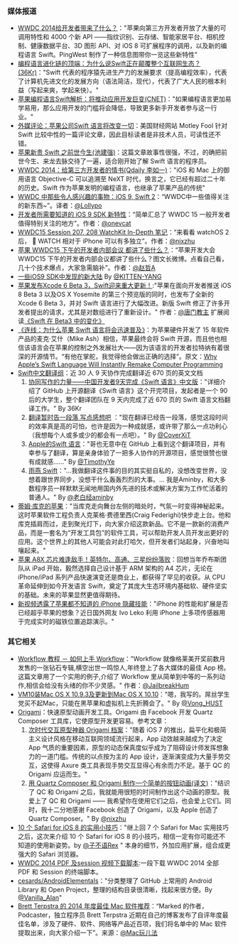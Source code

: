 ### 媒体报道
* [WWDC 2014给开发者带来了什么？](http://www.pingwest.com/pingraphic-wwdc-2014/)："苹果向第三方开发者开放了大量的可调用特性和 4000 个新 API ——指纹识别、云存储、智能家居平台、相机控制、健康数据平台、3D 图形 API、对 iOS 8 可扩展程序的调用，以及新的编程语言 Swift。PingWest 制作了一种信息图带你一览这些新特性"
* [编程语言进化链的顶端：为什么说Swift正在颠覆整个互联网生态？(36Kr)](http://36kr.com/p/212612.html)："Swift 代表的程序猿先进生产力的发展要求（提高编程效率），代表了计算机先进文化的发展方向（语法简洁，现代），代表了广大人民的根本利益（写起来爽，学起来快）。"
* [苹果编程语言Swift解析：将推动应用开发巨变(CNET)](http://tech.sina.com.cn/it/apple/2014-06-03/15219414757.shtml)："如果编程语言更加易学易用，那么应用开发的门槛将会降低，导致更多新手开发者参与这一行业。"
* [外媒评论：苹果公司Swift 语言将改变一切](http://tech.sina.com.cn/it/apple/2014-06-09/08499425442.shtml)：美国财经网站 Motley Fool 针对 Swift 比较中性的一篇评论文章，因此目标读者是非技术人员，可读性还不错。
* [苹果新贵 Swift 之前世今生(池建强)](http://weibo.com/p/1001603720039017670032)：这篇文章故事性很强，不过，的确把前世今生、来龙去脉交待了一遍，适合刚开始了解 Swift 语言的程序员。
* [WWDC 2014：给第三方开发者的情书(Qdaily 李如一)](http://www.qdaily.com/articles/1002)："iOS 和 Mac 上的御用语言 Objective-C 可以追溯至 NeXT 时代，换言之，它已经有超过二十年的历史。Swift 作为苹果发明的编程语言，也继承了苹果产品的传统"
* [WWDC 中那些令人感兴趣的事物：iOS 9, Swift 2](https://github.com/bboyfeiyu/iOS-tech-frontier/blob/master/issue-8/WWDC%E4%B8%AD%E9%82%A3%E4%BA%9B%E4%BB%A4%E4%BA%BA%E6%84%9F%E5%85%B4%E8%B6%A3%E7%9A%84%E4%BA%8B%E7%89%A9-iOS9%2C-Swift2.md)：“WWDC中一些值得关注的新东西~”。译者：[@Lollypo](http://weibo.com/u/3322436022)
* [开发者所需要知道的 iOS 9 SDK 新特性](http://onevcat.com/2015/06/ios9-sdk/)：“简单汇总了 WWDC 15 一般开发者值得特别关注的地方”。作者：[@onevcat](http://weibo.com/onevcat)
* [WWDC15 Session 207, 208 WatchKit In-Depth 笔记](http://t.cn/R2jAJ2k)：“来看看 watchOS 2 后，  WATCH 相对于 iPhone 可以有多独立”。作者：[@nixzhu](http://weibo.com/nixzhu)
* [苹果 WWDC15 下午的开发者内部会议 都讲了些什么？](http://weibo.com/p/1001603852570836734814)：“苹果开发大会 WWDC15 下午的开发者内部会议都讲了些什么？图文长微博。点看自己看，几十个技术爆点，大家急需脑补”。作者：[@赵哲A](http://weibo.com/zhaozhecleric)
* [一些iOS9 SDK中发现的新大陆](http://weibo.com/5167456916/profile?topnav=1&wvr=6#_rnd1434348418979) By [@KITTEN-YANG]()
* [苹果发布Xcode 6 Beta 3，Swift迎来重大更新！](http://www.csdn.net/article/2014-07-08/2820566-swift-receives-significant-update):"苹果在面向开发者推送 iOS 8 Beta 3 以及OS X Yosemite 的第三个预览版的同时，也发布了全新的 Xcode 6 Beta 3，并对 Swift 语言进行了大幅改进。新版 Swift 修正了许多开发者提出的请求，尤其是对数组进行了重新设计。" 作者：[@唐门教主](http://weibo.com/txydonyin) 扩展阅读[《Swift 在 Beta3 中的变化》](http://andelf.github.io/blog/2014/07/08/swift-beta3-changes/)
* [《连线：为什么苹果 Swift 语言将会迅速普及》](http://tech.163.com/14/0715/20/A17J8UFT000915BD.html)：为苹果硬件开发了 15 年软件产品的麦克·艾什（Mike Ash）相信，苹果最终会将 Swift 开源，而且他也相信该语言会在苹果的控制之外发展壮大——因为该语言的开发者拉特纳有着很深的开源情节。“有他在掌舵，我觉得他会做出正确的选择”。原文：[Why Apple’s Swift Language Will Instantly Remake Computer Programming](http://www.wired.com/2014/07/apple-swift/)
* [Swift中文翻译组](http://weibo.com/swiftguide)：近 30 人 9 天协作完成翻译近 670 页的英文文档
	1. [协同写作的力量——中国开发者9天完成《Swift 语言》中文版](http://36kr.com/p/212811.html)："详细介绍了 GitHub 上开源翻译《Swift 语言》这个开完项目，发起者是一个 90 后的大学生，整个翻译团队在 9 天内完成了近 670 页的 Swift 语言文档翻译工作。" By 36Kr
	2. [翻译暂时告一段落 写点感想吧](http://swiftist.org/topics/44) ："现在翻译已经告一段落，感觉这段时间的效率真是高的可怕，也许是因为一种成就感，或许带了那么一点功利心（我想每个人或多或少的都会有一点吧）。" By [@CoverXiT](http://weibo.com/u/3969796349)
	3. [Apple的Swift 语言](http://www.xiaozhou.net/the-swift-language-2014-06-12.html)："哥也无意中在 GitHub 上看到这个翻译项目，并有幸参与了翻译，算是亲身体验了一把多人协作的开源项目，感觉很赞也很有成就感……" By [@TimothyYe](http://weibo.com/timothyye)
	4. [雨燕 Swift](http://swiftist.org/topics/81)："...我做翻译这件事的目的其实挺自私的，没想改变世界，没想着跟世界同步，没想干什么轰轰烈烈的大事。... 我是Aminby，和大多数程序员一样默默无闻地用国内外先进的技术或解决方案为工作忙活着的普通人。" By [@老白经aminby](http://weibo.com/aminby)
* [蒂姆·库克的苹果](http://my.txtshare.in/article/da01660222c4603f3ff9fd86dfe5bff6/?from=timeline&isappinstalled=0)："当库克走向舞台左侧的暗处时，气氛一时变得神秘起来。这时苹果软件工程负责人克莱格·费德里西(Craig Federighi)快步走上台。他和库克插肩而过，走到聚光灯下，向大家介绍这款新品。它不是一款新的消费产品，而是一套名为“开发工具包”的软件工具，可以帮助开发人员开发出更好的应用。这个世界上的其他人可能会对此打哈欠，但开发者们站起身，兴奋地叫嚷起来。"
* [苹果 A8X 芯片难逢敌手！英特尔、高通、三星纷纷落败](http://www.macgg.com/archives/30618.html)：回想当年乔布斯团队从 iPad 开始，毅然选择自己设计基于 ARM 架构的 A4 芯片，无论在 iPhone/iPad 系列产品快速演变还是商业上，都获得了罕见的收获。从 CPU 革命延伸到如今开发语言 Swift，奠定了其庞大生态环境内基础软、硬件坚实的基础。未来的苹果显然更值得期待。
* [新视频透露了苹果都不知道的 iPhone 隐藏技能](http://www.macgg.com/archives/31080.html)："iPhone 的性能和扩展是否已经超乎苹果的想象？近日国外网友 Ivo Leko 利用 iPhone 上多项传感器用于完成实时的磁铁位置追踪演示。"

### 其它相关
* [Workflow 教程 － 如何上手 Workflow](http://jbguide.me/2014/12/30/getting-started-with-workflow/)："Workflow 就像格莱美开奖前数月发售的一张钻石专辑,横空出世一鸣惊人,年终登上了各大媒体的最佳 App 榜。这篇文章用了一个实用的例子,介绍了 Workflow 里从简单到中等的一系列动作,相信会给没有头绪的你不少灵感。" 作者：[@JailbreakHum](http://weibo.com/jailbreakhum)
* [VM10装Mac OS X 10.9.3及更新到Mac OS X 10.10](http://wang9262.github.io/blog/2014/06/06/install-mac-os-x-10-dot-10-by-vmare/)："嗯，我写的。屌丝学生党买不起Mac，只能在黑苹果和虚拟机上先折腾会了。" By [@Vong_HUST](http://weibo.com/VongLo)
* [Origami](http://facebook.github.io/origami/)：快速原型动画开发工具。Origami 由 Facebook 开发 Quartz Composer 工具库，它使原型开发更容易。参考文章：
	1. [次时代交互原型神器 Origami 档案](http://www.csdn.net/article/2014-06-09/2820131)："随着 iOS 7 的推出，扁平化和极简主义设计风格在移动互联网领域流行起来，App 动效越来越成为了决定 App 气质的重要因素，原型的动态保真度似乎成为了阻碍设计师发挥想象力的一道门槛。传统的以点按为主的 App 设计，逐渐演变成为大量手势交互，这使得 Axure 类工具表现手势交互显得心有余而力不足。基于 QC 的 Origami 应运而生。"
	2. [用 Quartz Composer 和 Origami 制作一个简单的按钮动画(译文)](https://github.com/nixzhu/dev-blog/blob/master/2014-06-22-quartz-composer-and-origami-tutorial-button-animation.md)："结识了 QC 和 Origami 之后，我就能用很短的时间制作出这个动画的原型。我爱上了 QC 和 Origami —— 我希望你在使用它们之后，也会爱上它们。同时，我十二分地感谢 Facebook 创造了 Origami，以及 Apple 创造了 Quartz Composer。"  By [@nixzhu](http://weibo.com/nixzhu)
* [10 个 Safari for iOS 8 的实用小技巧](http://sspai.com/27367)："继上回 7 个 Safari for Mac 实用技巧之后，这次来介绍 10 个 Safari for iOS 8 的小技巧，相信一定有你可能还不知道的使用新姿势。by [@子不语Rex](http://weibo.com/u/2886498704) " 本身的细节，外加应用扩展，组合成更强大的 Safari 浏览器。
* [WWDC 2014 PDF 及session 视频下载脚本](http://www.iwangke.me/2014/06/07/wwdc-2014-download-script/):一段下载 WWDC 2014 全部 PDF  和 Session 的终端脚本。
* [cesards/AndroidElementals](https://github.com/cesards/AndroidElementals)："分类整理了 GitHub 上常用的 Android Library 和 Open Project，整理的结构目录很清晰，找起来很方便。By [@Vanilla_Alan](http://weibo.com/u/2101388255)"
* [Brett Terpstra 的 2014 年度最佳 Mac 软件推荐](http://www.waerfa.com/brett-terpstra-top-mac-app-list-from-2014)：“Marked 的作者，Podcaster，独立程序员 Brett Terpstra 近期在自己的博客发布了自评年度最佳名单，涉及了硬件、软件、网络等产品近百项，我们将名单中的 Mac 软件提取出来，向大家介绍一下”。来源：[@Mac玩儿法](http://weibo.com/waerfa)
